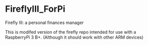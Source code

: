 # FireflyIII_ForPi
Firefly III: a personal finances manager

This is modifed version of the firefly repo intended for use with a RaspberryPi 3 B+. (Although it should work with other ARM devices)
